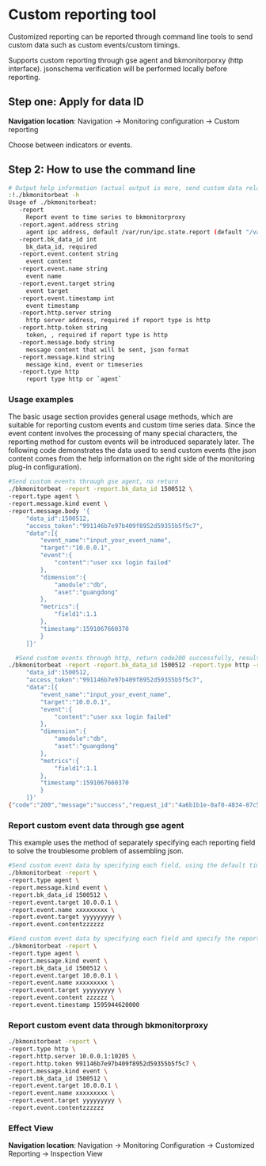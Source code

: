 # Custom reporting tool

Customized reporting can be reported through command line tools to send custom data such as custom events/custom timings.

Supports custom reporting through gse agent and bkmonitorporxy (http interface). jsonschema verification will be performed locally before reporting.

## Step one: Apply for data ID

**Navigation location**: Navigation → Monitoring configuration → Custom reporting

Choose between indicators or events.

## Step 2: How to use the command line

```bash
# Output help information (actual output is more, send custom data related parameters with the report keyword)
:!./bkmonitorbeat -h
Usage of ./bkmonitorbeat:
   -report
     Report event to time series to bkmonitorproxy
   -report.agent.address string
     agent ipc address, default /var/run/ipc.state.report (default "/var/run/ipc.state.report")
   -report.bk_data_id int
     bk_data_id, required
   -report.event.content string
     event content
   -report.event.name string
     event name
   -report.event.target string
     event target
   -report.event.timestamp int
     event timestamp
   -report.http.server string
     http server address, required if report type is http
   -report.http.token string
     token, , required if report type is http
   -report.message.body string
     message content that will be sent, json format
   -report.message.kind string
     message kind, event or timeseries
   -report.type http
     report type http or `agent`
```

### Usage examples

The basic usage section provides general usage methods, which are suitable for reporting custom events and custom time series data. Since the event content involves the processing of many special characters, the reporting method for custom events will be introduced separately later.
The following code demonstrates the data used to send custom events (the json content comes from the help information on the right side of the monitoring plug-in configuration).

```bash
#Send custom events through gse agent, no return
./bkmonitorbeat -report -report.bk_data_id 1500512 \
-report.type agent \
-report.message.kind event \
-report.message.body '{
     "data_id":1500512,
     "access_token":"991146b7e97b409f8952d59355b5f5c7",
     "data":[{
         "event_name":"input_your_event_name",
         "target":"10.0.0.1",
         "event":{
             "content":"user xxx login failed"
         },
         "dimension":{
             "amodule":"db",
             "aset":"guangdong"
         },
         "metrics":{
             "field1":1.1
         },
         "timestamp":1591067660370
         }
     ]}'

  #Send custom events through http, return code200 successfully, result true
./bkmonitorbeat -report -report.bk_data_id 1500512 -report.type http -report.http.server 10.0.0.1:10205 -report.message.kind event -report.message.body '{
     "data_id":1500512,
     "access_token":"991146b7e97b409f8952d59355b5f5c7",
     "data":[{
         "event_name":"input_your_event_name",
         "target":"10.0.0.1",
         "event":{
             "content":"user xxx login failed"
         },
         "dimension":{
             "amodule":"db",
             "aset":"guangdong"
         },
         "metrics":{
             "field1":1.1
         },
         "timestamp":1591067660370
         }
     ]}'
{"code":"200","message":"success","request_id":"4a6b1b1e-0af0-4834-87c5-6443662df7d3","result":"true"}
```

### Report custom event data through gse agent

This example uses the method of separately specifying each reporting field to solve the troublesome problem of assembling json.

```bash
#Send custom event data by specifying each field, using the default time
./bkmonitorbeat -report \
-report.type agent \
-report.message.kind event \
-report.bk_data_id 1500512 \
-report.event.target 10.0.0.1 \
-report.event.name xxxxxxxxx \
-report.event.target yyyyyyyyy \
-report.event.contentzzzzzz
```

```bash
#Send custom event data by specifying each field and specify the reporting time
./bkmonitorbeat -report \
-report.type agent \
-report.message.kind event \
-report.bk_data_id 1500512 \
-report.event.target 10.0.0.1 \
-report.event.name xxxxxxxxx \
-report.event.target yyyyyyyyy \
-report.event.content zzzzzz \
-report.event.timestamp 1595944620000
```

### Report custom event data through bkmonitorproxy

```bash
./bkmonitorbeat -report \
-report.type http \
-report.http.server 10.0.0.1:10205 \
-report.http.token 991146b7e97b409f8952d59355b5f5c7 \
-report.message.kind event \
-report.bk_data_id 1500512 \
-report.event.target 10.0.0.1 \
-report.event.name xxxxxxxxx \
-report.event.target yyyyyyyyy \
-report.event.contentzzzzzz
```

### Effect View

**Navigation location**: Navigation → Monitoring Configuration → Customized Reporting → Inspection View